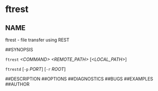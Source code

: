 # ftrest
## NAME

ftrest - file transfer using REST

##SYNOPSIS

`ftrest` *\<COMMAND\>* *<REMOTE_PATH\>* [*<LOCAL_PATH>*]

`ftrestd` [`-p` *PORT*] [`-r` *ROOT*]

##DESCRIPTION
##OPTIONS
##DIAGNOSTICS
##BUGS
##EXAMPLES
##AUTHOR